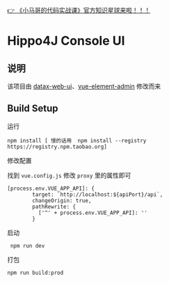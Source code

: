 [👉 《小马哥的代码实战课》官方知识星球来啦！！！](https://xiaomage.info/knowledge-planet/)

# Hippo4J Console UI

## 说明

该项目由 [datax-web-ui](https://github.com/WeiYe-Jing/datax-web-ui)、[vue-element-admin](https://github.com/PanJiaChen/vue-element-admin) 修改而来


## Build Setup

运行

```
npm install [ 慢的话用  npm install --registry https://registry.npm.taobao.org]
```

修改配置

找到 `vue.config.js` 修改 `proxy` 里的属性即可

```
[process.env.VUE_APP_API]: {
        target: `http://localhost:${apiPort}/api`,
        changeOrigin: true,
        pathRewrite: {
          ['^' + process.env.VUE_APP_API]: ''
        }
```

启动 

```
 npm run dev
```

打包

```
npm run build:prod
```
